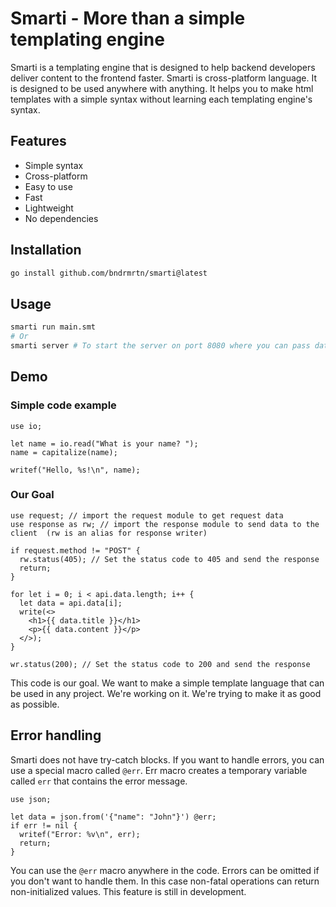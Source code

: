 # Smarti - More than a simple templating engine

Smarti is a templating engine that is designed to help backend developers deliver content to the frontend faster.
Smarti is cross-platform language. It is designed to be used anywhere with anything.
It helps you to make html templates with a simple syntax without learning each templating engine's syntax.

## Features

- Simple syntax
- Cross-platform
- Easy to use
- Fast
- Lightweight
- No dependencies

## Installation

```bash
go install github.com/bndrmrtn/smarti@latest
```

## Usage

```bash
smarti run main.smt
# Or
smarti server # To start the server on port 8080 where you can pass data to the template language.
```

## Demo

### Simple code example

```smarti
use io;

let name = io.read("What is your name? ");
name = capitalize(name);

writef("Hello, %s!\n", name);
```

### Our Goal

```smarti
use request; // import the request module to get request data
use response as rw; // import the response module to send data to the client  (rw is an alias for response writer)

if request.method != "POST" {
  rw.status(405); // Set the status code to 405 and send the response
  return;
}

for let i = 0; i < api.data.length; i++ {
  let data = api.data[i];
  write(<>
    <h1>{{ data.title }}</h1>
    <p>{{ data.content }}</p>
  </>);
}

wr.status(200); // Set the status code to 200 and send the response
```

This code is our goal. We want to make a simple template language that can be used in any project.
We're working on it. We're trying to make it as good as possible.

## Error handling

Smarti does not have try-catch blocks.
If you want to handle errors, you can use a special macro called `@err`.
Err macro creates a temporary variable called `err` that contains the error message.

```smarti
use json;

let data = json.from('{"name": "John"}') @err;
if err != nil {
  writef("Error: %v\n", err);
  return;
}
```

You can use the `@err` macro anywhere in the code.
Errors can be omitted if you don't want to handle them.
In this case non-fatal operations can return non-initialized values.
This feature is still in development.
